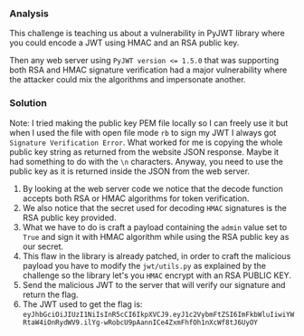 ### Analysis
This challenge is teaching us about a vulnerability in PyJWT library where you could encode a JWT using HMAC and an RSA public key. 

Then any web server using `PyJWT version <= 1.5.0` that was supporting both RSA and HMAC signature verification had a major vulnerability where the attacker could mix the algorithms and impersonate another.

### Solution
Note: I tried making the public key PEM file locally so I can freely use it but when I used the file with open file mode `rb` to sign my JWT I always got `Signature Verification Error`. What worked for me is copying the whole public key string as returned from the website JSON response. Maybe it had something to do with the `\n` characters. Anyway, you need to use the public key as it is returned inside the JSON from the web server.

1. By looking at the web server code we notice that the decode function accepts both RSA or HMAC algorithms for token verification.
2. We also notice that the secret used for decoding `HMAC` signatures is the RSA public key provided.
3. What we have to do is craft a payload containing the `admin` value set to `True` and sign it with HMAC algorithm while using the RSA public key as our secret.
4. This flaw in the library is already patched, in order to craft the malicious payload you have to modify the `jwt/utils.py` as explained by the challenge so the library let's you `HMAC` encrypt with an RSA PUBLIC KEY.
5. Send the malicious JWT to the server that will verify our signature and return the flag.
6. The JWT used to get the flag is: `eyJhbGciOiJIUzI1NiIsInR5cCI6IkpXVCJ9.eyJ1c2VybmFtZSI6ImFkbWluIiwiYWRtaW4iOnRydWV9.ilYg-wRobcU9pAannICe4ZxmFhfOh1nXcWf8tJ6UyOY`
